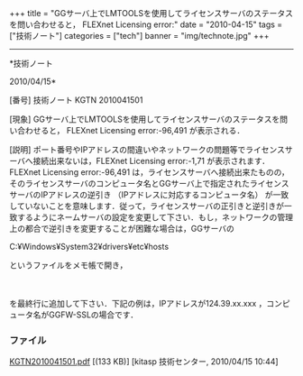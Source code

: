 ﻿+++
title = "GGサーバ上でLMTOOLSを使用してライセンスサーバのステータスを問い合わせると， FLEXnet Licensing error:"
date = "2010-04-15"
tags = ["技術ノート"]
categories = ["tech"]
banner = "img/technote.jpg"
+++

-----------------------------------------------------------------------------------------------------------------------------

*技術ノート

2010/04/15*


[番号]
技術ノート KGTN 2010041501

[現象]
GGサーバ上でLMTOOLSを使用してライセンスサーバのステータスを問い合わせると，
FLEXnet Licensing error:-96,491 が表示される．

[説明]
ポート番号やIPアドレスの間違いやネットワークの問題等でライセンスサーバへ接続出来ないは，FLEXnet
Licensing error:-1,71 が表示されます． FLEXnet Licensing error:-96,491
は，ライセンスサーバへ接続出来たものの，そのライセンスサーバのコンピュータ名とGGサーバ上で指定されたライセンスサーバのIPアドレスの逆引き
（IPアドレスに対応するコンピュータ名）
が一致していないことを意味します．従って，ライセンスサーバの正引きと逆引きが一致するようにネームサーバの設定を変更して下さい．もし，ネットワークの管理上の都合で逆引きを変更することが困難な場合は，GGサーバの

C:¥Windows¥System32¥drivers¥etc¥hosts

というファイルをメモ帳で開き，

　

を最終行に追加して下さい．下記の例は，IPアドレスが124.39.xx.xxx
，コンピュータ名がGGFW-SSLの場合です．


### ファイル

 
 


[KGTN2010041501.pdf](http://techreport.kitasp.net/attachments/download/137/KGTN2010041501.pdf)
 [(133 KB)] [kitasp 技術センター, 2010/04/15
10:44]


 


 

